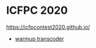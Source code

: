 ICFPC 2020
==
https://icfpcontest2020.github.io/

- [warmup transcoder](https://paiv.github.io/icfpc2020/warmup)
